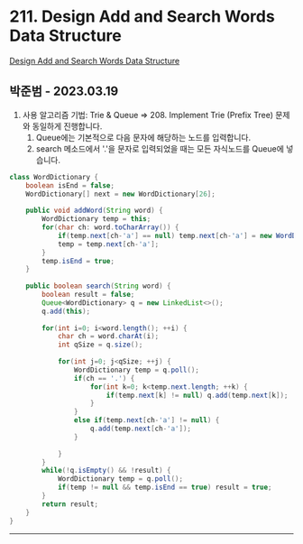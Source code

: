 # 211. Design Add and Search Words Data Structure

[Design Add and Search Words Data Structure](https://leetcode.com/problems/design-add-and-search-words-data-structure/)

## 박준범 - 2023.03.19

1. 사용 알고리즘 기법: Trie & Queue => 208. Implement Trie (Prefix Tree) 문제와 동일하게 진행합니다.
    1. Queue에는 기본적으로 다음 문자에 해당하는 노드를 입력합니다.
    2. search 메소드에서 '.'을 문자로 입력되었을 때는 모든 자식노드를 Queue에 넣습니다.

```java
class WordDictionary {
    boolean isEnd = false;
    WordDictionary[] next = new WordDictionary[26];
    
    public void addWord(String word) {
        WordDictionary temp = this;
        for(char ch: word.toCharArray()) {
            if(temp.next[ch-'a'] == null) temp.next[ch-'a'] = new WordDictionary();
            temp = temp.next[ch-'a'];
        }
        temp.isEnd = true;
    }
    
    public boolean search(String word) {
        boolean result = false;
        Queue<WordDictionary> q = new LinkedList<>();
        q.add(this);
        
        for(int i=0; i<word.length(); ++i) {
            char ch = word.charAt(i);
            int qSize = q.size();
            
            for(int j=0; j<qSize; ++j) {
                WordDictionary temp = q.poll();
                if(ch == '.') {
                    for(int k=0; k<temp.next.length; ++k) {
                        if(temp.next[k] != null) q.add(temp.next[k]);
                    }
                }
                else if(temp.next[ch-'a'] != null) {
                    q.add(temp.next[ch-'a']);
                }
                
            }
        }
        while(!q.isEmpty() && !result) {
            WordDictionary temp = q.poll();
            if(temp != null && temp.isEnd == true) result = true;
        }
        return result;
    }
}
```

---
